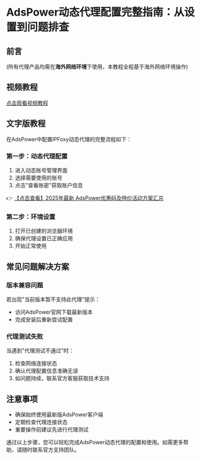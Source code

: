 # AdsPower动态代理配置完整指南：从设置到问题排查

## 前言
(所有代理产品均需在**海外网络环境**下使用，本教程全程基于海外网络环境操作)

## 视频教程
[点击观看视频教程](https://player.bilibili.com/player.html?isOutside=true&aid=1803864122&bvid=BV1zb421h7Jy&cid=1524267029&p=1&autoplay=0)

## 文字版教程
在AdsPower中配置IPFoxy动态代理的完整流程如下：

### 第一步：动态代理配置
1. 进入动态账号管理界面
2. 选择需要使用的账号
3. 点击"查看账密"获取账户信息

👉 [【点击查看】2025年最新 AdsPower优惠码及特价活动方案汇总](https://bit.ly/adspower_free)

### 第二步：环境设置
1. 打开已创建的浏览器环境
2. 确保代理设置已正确应用
3. 开始正常使用

## 常见问题解决方案
### 版本兼容问题
若出现"当前版本暂不支持此代理"提示：
- 访问AdsPower官网下载最新版本
- 完成安装后重新尝试配置

### 代理测试失败
当遇到"代理测试不通过"时：
1. 检查网络连接状态
2. 确认代理配置信息准确无误
3. 如问题持续，联系官方客服获取技术支持

## 注意事项
- 确保始终使用最新版AdsPower客户端
- 定期检查代理连接状态
- 重要操作前建议先进行代理测试

通过以上步骤，您可以轻松完成AdsPower动态代理的配置和使用。如需更多帮助，请随时联系官方支持团队。